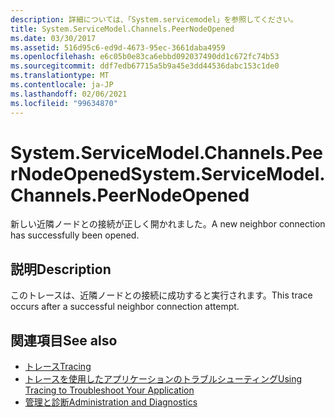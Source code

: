 ```yaml
---
description: 詳細については、「System.servicemodel」を参照してください。
title: System.ServiceModel.Channels.PeerNodeOpened
ms.date: 03/30/2017
ms.assetid: 516d95c6-ed9d-4673-95ec-3661daba4959
ms.openlocfilehash: e6c05b0e83ca6ebbd092037490dd1c672fc74b53
ms.sourcegitcommit: ddf7edb67715a5b9a45e3dd44536dabc153c1de0
ms.translationtype: MT
ms.contentlocale: ja-JP
ms.lasthandoff: 02/06/2021
ms.locfileid: "99634870"
---
```

# <a name="systemservicemodelchannelspeernodeopened"></a><span data-ttu-id="f712b-103">System.ServiceModel.Channels.PeerNodeOpened</span><span class="sxs-lookup"><span data-stu-id="f712b-103">System.ServiceModel.Channels.PeerNodeOpened</span></span>

<span data-ttu-id="f712b-104">新しい近隣ノードとの接続が正しく開かれました。</span><span class="sxs-lookup"><span data-stu-id="f712b-104">A new neighbor connection has successfully been opened.</span></span>  
  
## <a name="description"></a><span data-ttu-id="f712b-105">説明</span><span class="sxs-lookup"><span data-stu-id="f712b-105">Description</span></span>  

 <span data-ttu-id="f712b-106">このトレースは、近隣ノードとの接続に成功すると実行されます。</span><span class="sxs-lookup"><span data-stu-id="f712b-106">This trace occurs after a successful neighbor connection attempt.</span></span>  
  
## <a name="see-also"></a><span data-ttu-id="f712b-107">関連項目</span><span class="sxs-lookup"><span data-stu-id="f712b-107">See also</span></span>

- [<span data-ttu-id="f712b-108">トレース</span><span class="sxs-lookup"><span data-stu-id="f712b-108">Tracing</span></span>](index.md)
- [<span data-ttu-id="f712b-109">トレースを使用したアプリケーションのトラブルシューティング</span><span class="sxs-lookup"><span data-stu-id="f712b-109">Using Tracing to Troubleshoot Your Application</span></span>](using-tracing-to-troubleshoot-your-application.md)
- [<span data-ttu-id="f712b-110">管理と診断</span><span class="sxs-lookup"><span data-stu-id="f712b-110">Administration and Diagnostics</span></span>](../index.md)
